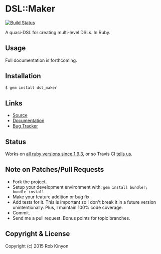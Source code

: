 # DSL::Maker

[![Build Status](https://img.shields.io/travis/robkinyon/ruby-dsl-maker.svg)](https://travis-ci.org/robkinyon/ruby-dsl-maker)

A quasi-DSL for creating multi-level DSLs. In Ruby.

## Usage

Full documentation is forthcoming.

## Installation

``` bash
$ gem install dsl_maker
```

## Links
* [Source](https://github.com/robkinyon/ruby-dsl-maker)
* [Documentation](http://rubydoc.info/gems/ruby-dsl-maker)
* [Bug Tracker](https://github.com/robkinyon/ruby-dsl-maker/issues)

## Status

Works on [all ruby versions since 1.9.3](https://github.com/robkinyon/ruby-dsl-maker/blob/master/.travis.yml), or so Travis CI [tells us](https://travis-ci.org/robkinyon/ruby-dsl-maker).

## Note on Patches/Pull Requests

  * Fork the project.
  * Setup your development environment with:
      `gem install bundler; bundle install`
  * Make your feature addition or bug fix.
  * Add tests for it. This is important so I don't break it in a future version
      unintentionally. Plus, I maintain 100% code coverage.
  * Commit.
  * Send me a pull request. Bonus points for topic branches.

## Copyright & License

Copyright (c) 2015 Rob Kinyon
